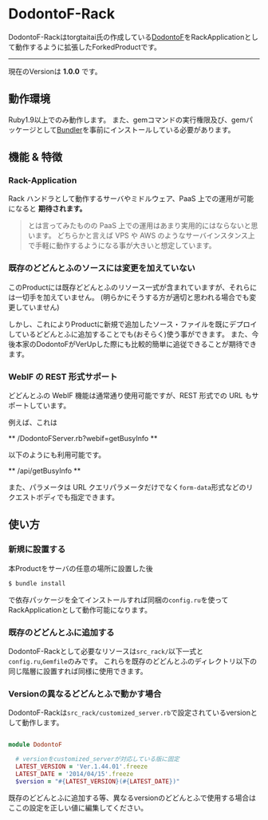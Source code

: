 # DodontoF-Rack

DodontoF-Rackはtorgtaitai氏の作成している[DodontoF](https://github.com/torgtaitai/DodontoF)をRackApplicationとして動作するように拡張したForkedProductです。

---

現在のVersionは **1.0.0** です。

## 動作環境

Ruby1.9以上でのみ動作します。
また、gemコマンドの実行権限及び、gemパッケージとして[Bundler](http://bundler.io/)を事前にインストールしている必要があります。

## 機能 & 特徴

### Rack-Application

Rack ハンドラとして動作するサーバやミドルウェア、PaaS 上での運用が可能になると **期待されます。**

> とは言ってみたものの PaaS 上での運用はあまり実用的にはならないと思います。
> どちらかと言えば VPS や AWS のようなサーバインスタンス上で手軽に動作するようになる事が大きいと想定しています。

### 既存のどどんとふのソースには変更を加えていない

このProductには既存どどんとふのリソース一式が含まれていますが、それらには一切手を加えていません。
(明らかにそうする方が適切と思われる場合でも変更していません)

しかし、これによりProductに新規で追加したソース・ファイルを既にデプロイしているどどんとふに追加することでも(おそらく)使う事ができます。
また、今後本家のDodontoFがVerUpした際にも比較的簡単に追従できることが期待できます。

### WebIF の REST 形式サポート

どどんとふの WebIF 機能は通常通り使用可能ですが、REST 形式での URL もサポートしています。

例えば、これは

** /DodontoFServer.rb?webif=getBusyInfo **

以下のようにも利用可能です。

** /api/getBusyInfo **

また、パラメータは URL クエリパラメータだけでなく`form-data`形式などのリクエストボディでも指定できます。

## 使い方

### 新規に設置する

本Productをサーバの任意の場所に設置した後

```bash
$ bundle install
```

で依存パッケージを全てインストールすれば同梱の`config.ru`を使ってRackApplicationとして動作可能になります。

### 既存のどどんとふに追加する

DodontoF-Rackとして必要なリソースは`src_rack/`以下一式と`config.ru`,`Gemfile`のみです。
これらを既存のどどんとふのディレクトリ以下の同じ階層に設置すれば同様に使用できます。

### Versionの異なるどどんとふで動かす場合

DodontoF-Rackは`src_rack/customized_server.rb`で設定されているversionとして動作します。

```ruby

module DodontoF

  # versionをcustomized_serverが対応している版に固定
  LATEST_VERSION = 'Ver.1.44.01'.freeze
  LATEST_DATE = '2014/04/15'.freeze
  $version = "#{LATEST_VERSION}(#{LATEST_DATE})"
```

既存のどどんとふに追加する等、異なるversionのどどんとふで使用する場合はここの設定を正しい値に編集してください。
